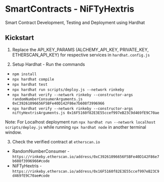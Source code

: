 # SmartContracts -  NiFTyHextris
Smart Contract Development, Testing and Deployment using Hardhat

## Kickstart

1. Replace the API_KEY_PARAMS (ALCHEMY_API_KEY, PRIVATE_KEY, ETHERSCAN_API_KEY) for respective services in `hardhat.config.js`

2. Setup Hardhat - Run the commands

* `npm install`
* `npx hardhat compile`
* `npx hardhat test`
* `npx hardhat run scripts/deploy.js --network rinkeby`
* `npx hardhat verify --network rinkeby --constructor-args randomNumberConsumerArguments.js 0xC39261096656F5BFe40D142F86e7b608f3996966`
* `npx hardhat verify --network rinkeby --constructor-args niftyHextrisArguments.js 0x16F5160f82E3E55ccef997eB23C9d469fE9C70ae`

Note: For Localhost deployment run `npx hardhat run --network localhost scripts/deploy.js` while running `npx hardhat node` in another terminal window.

3. Check the verified contract at `etherscan.io`
- RandomNumberConsumer - `https://rinkeby.etherscan.io/address/0xC39261096656F5BFe40D142F86e7b608f3996966#code`
- NiFTyHextris - `https://rinkeby.etherscan.io/address/0x16F5160f82E3E55ccef997eB23C9d469fE9C70ae#code`